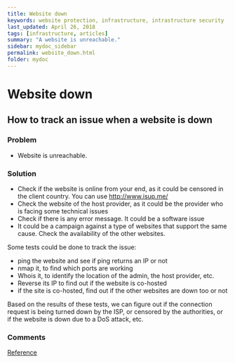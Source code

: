 ```yaml
---
title: Website down
keywords: website protection, infrastructure, intrastructure security
last_updated: April 26, 2018
tags: [infrastructure, articles]
summary: "A website is unreachable."
sidebar: mydoc_sidebar
permalink: website_down.html
folder: mydoc
---
```



# Website down
## How to track an issue when a website is down

### Problem

- Website is unreachable.


### Solution

- Check if the website is online from your end, as it could be censored
in the client country. You can use http://www.isup.me/
- Check the website of the host provider, as it could be the provider who is 
  facing some technical issues
- Check if there is any error message. It could be a software issue
- It could be a campaign against a type of websites that support the same cause.
  Check the availability of the other websites.
 
Some tests could be done to track the issue:
* ping the website and see if ping returns an IP or not
* nmap it, to find which ports are working
* Whois it, to identify the location of the admin, the host provider, etc.
* Reverse its IP to find out if the website is co-hosted
* if the site is co-hosted, find out if the other websites are down too or not

Based on the results of these tests, we can figure out if the connection
request is being turned down by the ISP, or censored by the authorities, or if
the website is down due to a DoS attack, etc.

### Comments

[Reference](https://github.com/OpenInternet/MyWebsiteIsDown/blob/dev/MyWebsiteIsDown.md)

